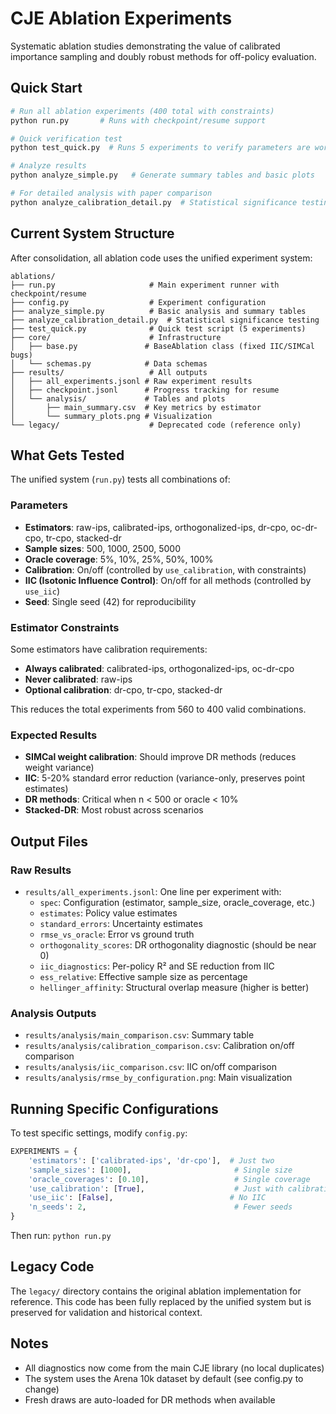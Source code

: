 # CJE Ablation Experiments

Systematic ablation studies demonstrating the value of calibrated importance sampling and doubly robust methods for off-policy evaluation.

## Quick Start

```bash
# Run all ablation experiments (400 total with constraints)
python run.py       # Runs with checkpoint/resume support

# Quick verification test
python test_quick.py  # Runs 5 experiments to verify parameters are working

# Analyze results
python analyze_simple.py   # Generate summary tables and basic plots

# For detailed analysis with paper comparison
python analyze_calibration_detail.py  # Statistical significance testing
```

## Current System Structure

After consolidation, all ablation code uses the unified experiment system:

```
ablations/
├── run.py                     # Main experiment runner with checkpoint/resume
├── config.py                  # Experiment configuration
├── analyze_simple.py          # Basic analysis and summary tables
├── analyze_calibration_detail.py  # Statistical significance testing
├── test_quick.py              # Quick test script (5 experiments)
├── core/                      # Infrastructure
│   ├── base.py               # BaseAblation class (fixed IIC/SIMCal bugs)
│   └── schemas.py            # Data schemas
├── results/                   # All outputs
│   ├── all_experiments.jsonl # Raw experiment results
│   ├── checkpoint.jsonl      # Progress tracking for resume
│   └── analysis/             # Tables and plots
│       ├── main_summary.csv  # Key metrics by estimator
│       └── summary_plots.png # Visualization
└── legacy/                    # Deprecated code (reference only)
```

## What Gets Tested

The unified system (`run.py`) tests all combinations of:

### Parameters
- **Estimators**: raw-ips, calibrated-ips, orthogonalized-ips, dr-cpo, oc-dr-cpo, tr-cpo, stacked-dr
- **Sample sizes**: 500, 1000, 2500, 5000
- **Oracle coverage**: 5%, 10%, 25%, 50%, 100%
- **Calibration**: On/off (controlled by `use_calibration`, with constraints)
- **IIC (Isotonic Influence Control)**: On/off for all methods (controlled by `use_iic`)
- **Seed**: Single seed (42) for reproducibility

### Estimator Constraints
Some estimators have calibration requirements:
- **Always calibrated**: calibrated-ips, orthogonalized-ips, oc-dr-cpo
- **Never calibrated**: raw-ips  
- **Optional calibration**: dr-cpo, tr-cpo, stacked-dr

This reduces the total experiments from 560 to 400 valid combinations.

### Expected Results
- **SIMCal weight calibration**: Should improve DR methods (reduces weight variance)
- **IIC**: 5-20% standard error reduction (variance-only, preserves point estimates)
- **DR methods**: Critical when n < 500 or oracle < 10%
- **Stacked-DR**: Most robust across scenarios

## Output Files

### Raw Results
- `results/all_experiments.jsonl`: One line per experiment with:
  - `spec`: Configuration (estimator, sample_size, oracle_coverage, etc.)
  - `estimates`: Policy value estimates
  - `standard_errors`: Uncertainty estimates
  - `rmse_vs_oracle`: Error vs ground truth
  - `orthogonality_scores`: DR orthogonality diagnostic (should be near 0)
  - `iic_diagnostics`: Per-policy R² and SE reduction from IIC
  - `ess_relative`: Effective sample size as percentage
  - `hellinger_affinity`: Structural overlap measure (higher is better)

### Analysis Outputs
- `results/analysis/main_comparison.csv`: Summary table
- `results/analysis/calibration_comparison.csv`: Calibration on/off comparison
- `results/analysis/iic_comparison.csv`: IIC on/off comparison
- `results/analysis/rmse_by_configuration.png`: Main visualization

## Running Specific Configurations

To test specific settings, modify `config.py`:

```python
EXPERIMENTS = {
    'estimators': ['calibrated-ips', 'dr-cpo'],  # Just two
    'sample_sizes': [1000],                       # Single size
    'oracle_coverages': [0.10],                   # Single coverage
    'use_calibration': [True],                    # Just with calibration
    'use_iic': [False],                          # No IIC
    'n_seeds': 2,                                 # Fewer seeds
}
```

Then run: `python run.py`

## Legacy Code

The `legacy/` directory contains the original ablation implementation for reference. This code has been fully replaced by the unified system but is preserved for validation and historical context.

## Notes

- All diagnostics now come from the main CJE library (no local duplicates)
- The system uses the Arena 10k dataset by default (see config.py to change)
- Fresh draws are auto-loaded for DR methods when available